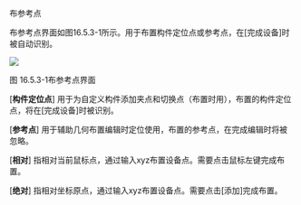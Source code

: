 布参考点
<br/>

布参考点界面如图16.5.3\-1所示。用于布置构件定位点或参考点，在\[完成设备\]时被自动识别。

![](file:///C:\Users\pkpm\AppData\Local\Temp\ksohtml8136\wps240.jpg)

图 16.5.3\-1布参考点界面

\[**构件定位点**\] 用于为自定义构件添加夹点和切换点（布置时用），布置的构件定位点，将在\[完成设备\]时被识别。

\[**参考点**\] 用于辅助几何布置编辑时定位使用，布置的参考点，在完成编辑时将被忽略。

\[**相对**\] 指相对当前鼠标点，通过输入xyz布置设备点。需要点击鼠标左键完成布置。

\[**绝对**\] 指相对坐标原点，通过输入xyz布置设备点。需要点击\[添加\]完成布置。